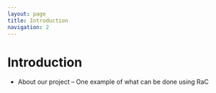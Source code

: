 ```yaml
---
layout: page
title: Introduction
navigation: 2
---
```


# Introduction

* About our project – One example of what can be done using RaC
